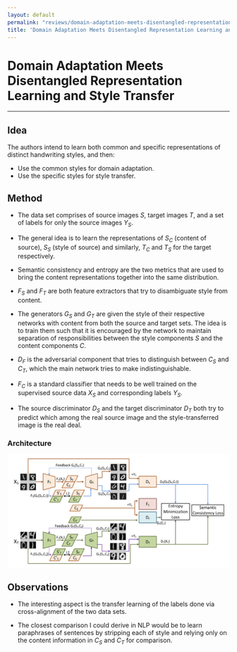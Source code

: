 ```yaml
---
layout: default
permalink: "reviews/domain-adaptation-meets-disentangled-representation-learning-and-style-transfer.html"
title: 'Domain Adaptation Meets Disentangled Representation Learning and Style Transfer'
---
```


# Domain Adaptation Meets Disentangled Representation Learning and Style Transfer
---

## Idea

The authors intend to learn both common and specific representations of
distinct handwriting styles, and then:
-   Use the common styles for domain adaptation.
-   Use the specific styles for style transfer.

## Method

-   The data set comprises of source images $S$, target images $T$, and
    a set of labels for only the source images $Y_S$.

-   The general idea is to learn the representations of $S_C$ (content
    of source), $S_S$ (style of source) and similarly, $T_C$ and $T_S$
    for the target respectively.

-   Semantic consistency and entropy are the two metrics that are used
    to bring the content representations together into the same
    distribution.

-   $F_S$ and $F_T$ are both feature extractors that try to disambiguate
    style from content.

-   The generators $G_S$ and $G_T$ are given the style of their
    respective networks with content from both the source and target
    sets. The idea is to train them such that it is encouraged by the
    network to maintain separation of responsibilities between the style
    components $S$ and the content components $C$.

-   $D_F$ is the adversarial component that tries to distinguish between
    $C_S$ and $C_T$, which the main network tries to make
    indistinguishable.

-   $F_C$ is a standard classifier that needs to be well trained on the
    supervised source data $X_S$ and corresponding labels $Y_S$.

-   The source discriminator $D_S$ and the target discriminator $D_T$
    both try to predict which among the real source image and the
    style-transferred image is the real deal.

### Architecture

![architecture](../images/domain-adaptation-meets-disentangled-representation-learning-and-style-transfer/architecture.png)

## Observations

-   The interesting aspect is the transfer learning of the labels done
    via cross-alignment of the two data sets.

-   The closest comparison I could derive in NLP would be to learn
    paraphrases of sentences by stripping each of style and relying only
    on the content information in $C_S$ and $C_T$ for comparison.
